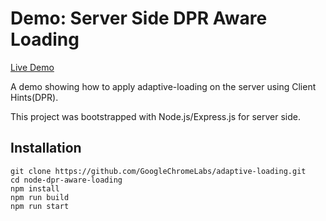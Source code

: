 
# Demo: Server Side DPR Aware Loading

[Live Demo](https://adaptive-loading.web.app/node-dpr-aware-loading/)

A demo showing how to apply adaptive-loading on the server using Client Hints(DPR).

This project was bootstrapped with Node.js/Express.js for server side.

## Installation
```
git clone https://github.com/GoogleChromeLabs/adaptive-loading.git
cd node-dpr-aware-loading
npm install
npm run build
npm run start
```
